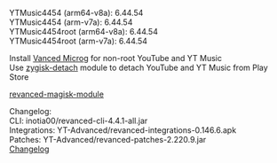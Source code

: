 YTMusic4454 (arm64-v8a): 6.44.54  
YTMusic4454 (arm-v7a): 6.44.54  
YTMusic4454root (arm64-v8a): 6.44.54  
YTMusic4454root (arm-v7a): 6.44.54  

Install [Vanced Microg](https://github.com/TeamVanced/VancedMicroG/releases) for non-root YouTube and YT Music  
Use [zygisk-detach](https://github.com/j-hc/zygisk-detach) module to detach YouTube and YT Music from Play Store  

[revanced-magisk-module](https://github.com/j-hc/revanced-magisk-module)  

Changelog:  
CLI: inotia00/revanced-cli-4.4.1-all.jar  
Integrations: YT-Advanced/revanced-integrations-0.146.6.apk  
Patches: YT-Advanced/revanced-patches-2.220.9.jar  
[Changelog](https://github.com/YT-Advanced/rex-patches/releases/tag/v2.220.9)  
